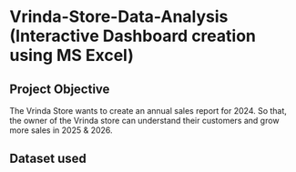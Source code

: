 # Vrinda-Store-Data-Analysis (Interactive Dashboard creation using MS Excel)
## Project Objective

The Vrinda Store wants to create an annual sales report for 2024. So that, the owner of the Vrinda store can understand their customers and grow more sales in 2025 & 2026.

## Dataset used
